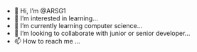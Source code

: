 - 👋 Hi, I’m @ARSG1
- 👀 I’m interested in learning...
- 🌱 I’m currently learning computer science...
- 💞️ I’m looking to collaborate with junior or senior developer...
- 📫 How to reach me ...

<!---
ARSG1/ARSG1 is a ✨ special ✨ repository because its `README.md` (this file) appears on your GitHub profile.
You can click the Preview link to take a look at your changes.
--->
